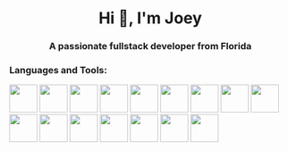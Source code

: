 <h1 align="center">Hi 👋, I'm Joey</h1>
<h3 align="center">A passionate fullstack developer from Florida</h3>


<p align="left">
</p>
<h3 align="left">Languages and Tools:</h3>
<span style="float:left">
                <img
                  style="height:50px; width:50px"
                  src="https://cdn.jsdelivr.net/gh/devicons/devicon/icons/docker/docker-plain.svg"
                  alt=""
                  />
                  <img
                  style="height:50px; width:50px"
                  src="https://cdn.jsdelivr.net/gh/devicons/devicon/icons/kubernetes/kubernetes-plain.svg"
                  alt=""
                  />
                  <img
                  style="height:50px; width:50px"
                  src="https://cdn.jsdelivr.net/gh/devicons/devicon/icons/php/php-plain.svg"
                  alt=""
                  />
                  <img
                  style="height:50px; width:50px"
                  src="https://cdn.jsdelivr.net/gh/devicons/devicon@latest/icons/laravel/laravel-original.svg"
                  alt=""
                  />
                  <img
                  style="height:50px; width:50px"
                  src="https://cdn.jsdelivr.net/gh/devicons/devicon@latest/icons/mysql/mysql-original.svg"
                  alt=""
                  />
                <img
                style="height:50px; width:50px"
                src="https://cdn.jsdelivr.net/gh/devicons/devicon/icons/html5/html5-plain.svg"
                alt=""
                />
                <img
                style="height:50px; width:50px"
                src="https://cdn.jsdelivr.net/gh/devicons/devicon/icons/css3/css3-plain.svg"
                alt=""
                />
                <img
                style="height:50px; width:50px"
                src="https://cdn.jsdelivr.net/gh/devicons/devicon/icons/javascript/javascript-plain.svg"
                alt=""
                />
                <img
                style="height:50px; width:50px"
                src="https://cdn.jsdelivr.net/gh/devicons/devicon/icons/react/react-original.svg"
                alt=""
                />
                <img
                style="height:50px; width:50px"
                src="https://cdn.jsdelivr.net/gh/devicons/devicon/icons/typescript/typescript-plain.svg"
                alt=""
                />
                <img
                style="height:50px; width:50px"
                src="https://cdn.jsdelivr.net/gh/devicons/devicon@latest/icons/nextjs/nextjs-original.svg"
                alt=""
                />
                <img
                style="height:50px; width:50px"
                src="https://cdn.jsdelivr.net/gh/devicons/devicon/icons/python/python-original.svg"
                alt=""
                />
                <img
                style="height:50px; width:50px"
                src="https://cdn.jsdelivr.net/gh/devicons/devicon/icons/nodejs/nodejs-plain-wordmark.svg"
                alt=""
                />
                <img
                style="height:50px; width:50px"
                src="https://cdn.jsdelivr.net/gh/devicons/devicon/icons/bootstrap/bootstrap-original.svg"
                alt=""
                />
                <img
                style="height:50px; width:50px"
                src="https://cdn.jsdelivr.net/gh/devicons/devicon@latest/icons/tailwindcss/tailwindcss-original.svg"
                alt=""
                />
                <img
                style="height:50px; width:50px"
                src="https://cdn.jsdelivr.net/gh/devicons/devicon/icons/postgresql/postgresql-original.svg"
                />
</span>
